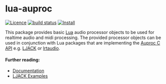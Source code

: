 # lua-auproc 
[![Licence](http://img.shields.io/badge/Licence-MIT-brightgreen.svg)](LICENSE)
[![build status](https://github.com/osch/lua-auproc/workflows/build/badge.svg)](https://github.com/osch/lua-auproc/actions/workflows/build.yml)
[![Install](https://img.shields.io/badge/Install-LuaRocks-brightgreen.svg)](https://luarocks.org/modules/osch/auproc)

<!-- ---------------------------------------------------------------------------------------- -->

This package provides basic [Lua] audio processor objects to be used for realtime audio and 
midi processing. The provided processor objects can be used in conjunction with Lua packages
that are implementing the [Auproc C API]  e.g. [LJACK](https://github.com/osch/lua-ljack)
or [lrtaudio](https://github.com/osch/lua-lrtaudio).

[Lua]:             https://www.lua.org
[Auproc C API]:    https://github.com/lua-capis/lua-auproc-capi

<!-- ---------------------------------------------------------------------------------------- -->

#### Further reading:
   * [Documentation](./doc/README.md#auproc-documentation)
   * [LJACK Examples](https://github.com/osch/lua-ljack/tree/master/examples#ljack-examples)

<!-- ---------------------------------------------------------------------------------------- -->



